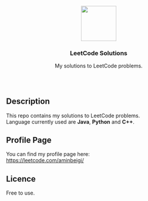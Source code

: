 <p align="center">
<img src="https://i.imgur.com/t8FksrS.png" height="96px" width="96px" />
<br>
<h3 align="center">LeetCode Solutions</h3>
<p align="center">My solutions to LeetCode problems.</p>
<h2></h2>
</p>
</br>

## Description
This repo contains my solutions to LeetCode problems.   
Language currently used are **Java**, **Python** and **C++**.

## Profile Page
You can find my profile page here:  
https://leetcode.com/aminbeigi/

## Licence
Free to use.
